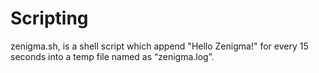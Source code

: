 # Scripting

zenigma.sh, is a shell script which append "Hello Zenigma!" for every 15 seconds into a temp file named as “zenigma.log”.

